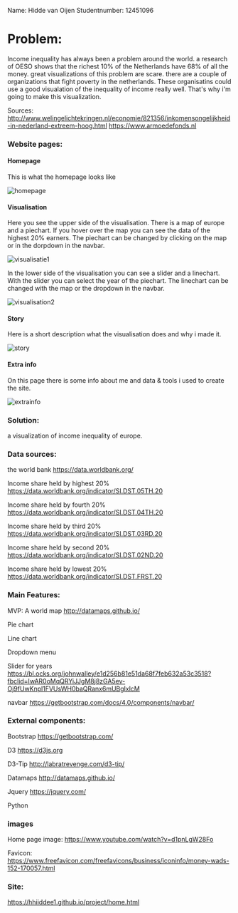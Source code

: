 Name: Hidde van Oijen
Studentnumber: 12451096

# Problem:
Income inequality has always been a problem around the world. a research of OESO shows
that the richest 10% of the Netherlands have 68% of all the money. great visualizations
of this problem are scare. there are a couple of organizations that fight poverty in
the netherlands. These organisatins could use a good visualation of the inequality of
income really well. That's why i'm going to make this visualization.

Sources:
http://www.welingelichtekringen.nl/economie/821356/inkomensongelijkheid-in-nederland-extreem-hoog.html
https://www.armoedefonds.nl

### Website pages:
#### Homepage
This is what the homepage looks like

![homepage](https://user-images.githubusercontent.com/1015496/51982566-ab59e380-2496-11e9-8e71-a70f31b2b416.png)

#### Visualisation
Here you see the upper side of the visualisation. There is a map of europe and a piechart.
If you hover over the map you can see the data of the highest 20% earners. The piechart
can be changed by clicking on the map or in the dorpdown in the navbar.

![visualisatie1](https://user-images.githubusercontent.com/1015496/51986386-6cc92680-24a0-11e9-99d2-eeccc5e23736.png)

In the lower side of the visualisation you can see a slider and a linechart. With the
slider you can select the year of the piechart. The linechart can be changed with the
map or the dropdown in the navbar.

![visualisation2](https://user-images.githubusercontent.com/1015496/51986772-42c43400-24a1-11e9-800e-d53516354ea3.png)

#### Story
Here is a short description what the visualisation does and why i made it.

![story](https://user-images.githubusercontent.com/1015496/51986857-77d08680-24a1-11e9-8902-1ee35ef891df.png)


#### Extra info
On this page there is some info about me and data & tools i used to create the site.

![extrainfo](https://user-images.githubusercontent.com/1015496/51987128-0d6c1600-24a2-11e9-91f5-6eb3e64a5557.png)

### Solution:
a visualization of income inequality of europe.


### Data sources:
the world bank
https://data.worldbank.org/

Income share held by highest 20%
https://data.worldbank.org/indicator/SI.DST.05TH.20

Income share held by fourth 20%
https://data.worldbank.org/indicator/SI.DST.04TH.20

Income share held by third 20%
https://data.worldbank.org/indicator/SI.DST.03RD.20

Income share held by second 20%
https://data.worldbank.org/indicator/SI.DST.02ND.20

Income share held by lowest 20%
https://data.worldbank.org/indicator/SI.DST.FRST.20

### Main Features:
MVP:
A world map
http://datamaps.github.io/

Pie chart

Line chart

Dropdown menu

Slider for years
https://bl.ocks.org/johnwalley/e1d256b81e51da68f7feb632a53c3518?fbclid=IwAR0oMqQRYiJJgM8j8zGA5ev-Oj9fUwKnpl1FVUsWH0baQRanx6mUBgIxlcM

navbar
https://getbootstrap.com/docs/4.0/components/navbar/

### External components:
Bootstrap
https://getbootstrap.com/

D3
https://d3js.org

D3-Tip
http://labratrevenge.com/d3-tip/

Datamaps
http://datamaps.github.io/

Jquery
https://jquery.com/

Python

### images
Home page image: https://www.youtube.com/watch?v=d1pnLgW28Fo

Favicon: https://www.freefavicon.com/freefavicons/business/iconinfo/money-wads-152-170057.html

### Site:
https://hhiiddee1.github.io/project/home.html
